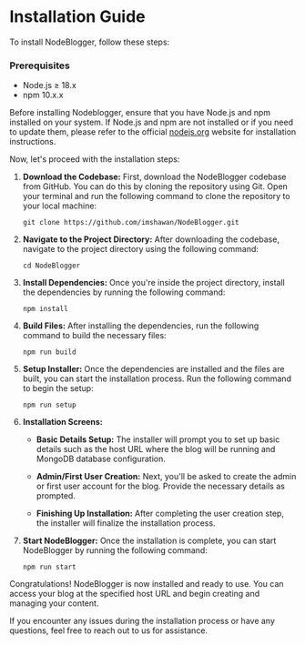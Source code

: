# Installation Guide

To install NodeBlogger, follow these steps:

### Prerequisites
- Node.js ≥ 18.x
- npm 10.x.x

Before installing Nodeblogger, ensure that you have Node.js and npm installed on your system. If Node.js and npm are not installed or if you need to update them, please refer to the official [nodejs.org](https://nodejs.org/) website for installation instructions.

Now, let's proceed with the installation steps:

1. **Download the Codebase:** First, download the NodeBlogger codebase from GitHub. You can do this by cloning the repository using Git. Open your terminal and run the following command to clone the repository to your local machine:

    ```
    git clone https://github.com/imshawan/NodeBlogger.git
    ```

2. **Navigate to the Project Directory:** After downloading the codebase, navigate to the project directory using the following command:

    ```
    cd NodeBlogger
    ```

3. **Install Dependencies:** Once you're inside the project directory, install the dependencies by running the following command:

    ```
    npm install
    ```

4. **Build Files:** After installing the dependencies, run the following command to build the necessary files:

    ```
    npm run build
    ```

5. **Setup Installer:** Once the dependencies are installed and the files are built, you can start the installation process. Run the following command to begin the setup:

    ```
    npm run setup
    ```

6. **Installation Screens:**
   
   - **Basic Details Setup:** The installer will prompt you to set up basic details such as the host URL where the blog will be running and MongoDB database configuration.
   
   - **Admin/First User Creation:** Next, you'll be asked to create the admin or first user account for the blog. Provide the necessary details as prompted.
   
   - **Finishing Up Installation:** After completing the user creation step, the installer will finalize the installation process.

7. **Start NodeBlogger:** Once the installation is complete, you can start NodeBlogger by running the following command:

    ```
    npm run start
    ```

Congratulations! NodeBlogger is now installed and ready to use. You can access your blog at the specified host URL and begin creating and managing your content.

If you encounter any issues during the installation process or have any questions, feel free to reach out to us for assistance.
